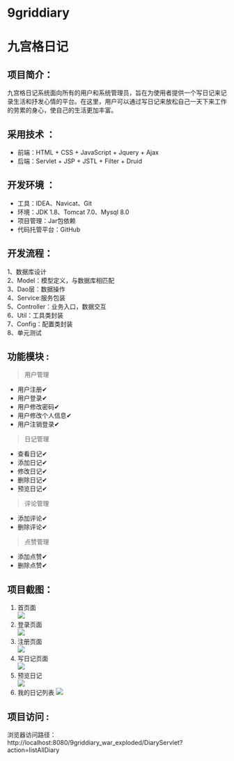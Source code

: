 # 9griddiary

# 九宫格日记

## 项目简介：

九宫格日记系统面向所有的用户和系统管理员，旨在为使用者提供一个写日记来记录生活和抒发心情的平台。在这里，用户可以通过写日记来放松自己一天下来工作的劳累的身心，使自己的生活更加丰富。


## 采用技术 ： 
- 前端：HTML + CSS + JavaScript + Jquery + Ajax
- 后端：Servlet + JSP + JSTL + Filter + Druid

## 开发环境 ：
- 工具：IDEA、Navicat、Git
- 环境：JDK 1.8、Tomcat 7.0、Mysql 8.0
- 项目管理：Jar包依赖
- 代码托管平台：GitHub

## 开发流程：  
1、数据库设计  
2、Model：模型定义，与数据库相匹配  
3、Dao层：数据操作  
4、Service:服务包装  
5、Controller：业务入口，数据交互   
6、Util：工具类封装   
7、Config：配置类封装    
8、单元测试    


## 功能模块 :  

> 用户管理

- 用户注册✔
- 用户登录✔
- 用户修改密码✔
- 用户修改个人信息✔
- 用户注销登录✔

> 日记管理  

- 查看日记✔
- 添加日记✔
- 修改日记✔
- 删除日记✔
- 预览日记✔

> 评论管理

- 添加评论✔
- 删除评论✔

> 点赞管理

- 添加点赞✔
- 删除点赞✔



## 项目截图：

1. 首页面  
![](https://img-blog.csdnimg.cn/20210317155841703.png?x-oss-process=image/watermark,type_ZmFuZ3poZW5naGVpdGk,shadow_10,text_aHR0cHM6Ly9ibG9nLmNzZG4ubmV0L3dlaXhpbl80MzU0ODMxMA==,size_16,color_FFFFFF,t_70)
2. 登录页面  
![](https://img-blog.csdnimg.cn/20210317155841243.png?x-oss-process=image/watermark,type_ZmFuZ3poZW5naGVpdGk,shadow_10,text_aHR0cHM6Ly9ibG9nLmNzZG4ubmV0L3dlaXhpbl80MzU0ODMxMA==,size_16,color_FFFFFF,t_70)
3. 注册页面  
![](https://img-blog.csdnimg.cn/20210317155840993.png?x-oss-process=image/watermark,type_ZmFuZ3poZW5naGVpdGk,shadow_10,text_aHR0cHM6Ly9ibG9nLmNzZG4ubmV0L3dlaXhpbl80MzU0ODMxMA==,size_16,color_FFFFFF,t_70)
4. 写日记页面  
![](https://img-blog.csdnimg.cn/20210317155841948.png?x-oss-process=image/watermark,type_ZmFuZ3poZW5naGVpdGk,shadow_10,text_aHR0cHM6Ly9ibG9nLmNzZG4ubmV0L3dlaXhpbl80MzU0ODMxMA==,size_16,color_FFFFFF,t_70)
5. 预览日记  
![](https://img-blog.csdnimg.cn/20210317155841382.png?x-oss-process=image/watermark,type_ZmFuZ3poZW5naGVpdGk,shadow_10,text_aHR0cHM6Ly9ibG9nLmNzZG4ubmV0L3dlaXhpbl80MzU0ODMxMA==,size_16,color_FFFFFF,t_70)
6. 我的日记列表 
![](https://img-blog.csdnimg.cn/20210317155841614.png?x-oss-process=image/watermark,type_ZmFuZ3poZW5naGVpdGk,shadow_10,text_aHR0cHM6Ly9ibG9nLmNzZG4ubmV0L3dlaXhpbl80MzU0ODMxMA==,size_16,color_FFFFFF,t_70)



## 项目访问 :  
浏览器访问路径： http://localhost:8080/9griddiary_war_exploded/DiaryServlet?action=listAllDiary
